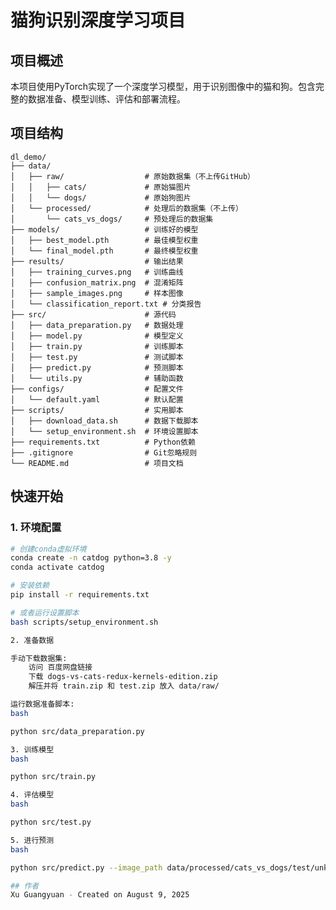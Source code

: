 # 猫狗识别深度学习项目

## 项目概述
本项目使用PyTorch实现了一个深度学习模型，用于识别图像中的猫和狗。包含完整的数据准备、模型训练、评估和部署流程。

## 项目结构
	dl_demo/
	├── data/
	│   ├── raw/                  # 原始数据集（不上传GitHub）
	│   │   ├── cats/             # 原始猫图片
	│   │   └── dogs/             # 原始狗图片
	│   └── processed/            # 处理后的数据集（不上传）
	│       └── cats_vs_dogs/     # 预处理后的数据集
	├── models/                   # 训练好的模型
	│   ├── best_model.pth        # 最佳模型权重
	│   └── final_model.pth       # 最终模型权重
	├── results/                  # 输出结果
	│   ├── training_curves.png   # 训练曲线
	│   ├── confusion_matrix.png  # 混淆矩阵
	│   ├── sample_images.png     # 样本图像
	│   └── classification_report.txt # 分类报告
	├── src/                      # 源代码
	│   ├── data_preparation.py   # 数据处理
	│   ├── model.py              # 模型定义
	│   ├── train.py              # 训练脚本
	│   ├── test.py               # 测试脚本
	│   ├── predict.py            # 预测脚本
	│   └── utils.py              # 辅助函数
	├── configs/                  # 配置文件
	│   └── default.yaml          # 默认配置
	├── scripts/                  # 实用脚本
	│   ├── download_data.sh      # 数据下载脚本
	│   └── setup_environment.sh  # 环境设置脚本
	├── requirements.txt          # Python依赖
	├── .gitignore                # Git忽略规则
	└── README.md                 # 项目文档

## 快速开始

### 1. 环境配置
```bash
# 创建conda虚拟环境
conda create -n catdog python=3.8 -y
conda activate catdog

# 安装依赖
pip install -r requirements.txt

# 或者运行设置脚本
bash scripts/setup_environment.sh

2. 准备数据

手动下载数据集:
	访问 百度网盘链接
	下载 dogs-vs-cats-redux-kernels-edition.zip
	解压并将 train.zip 和 test.zip 放入 data/raw/

运行数据准备脚本:
bash

python src/data_preparation.py

3. 训练模型
bash

python src/train.py

4. 评估模型
bash

python src/test.py

5. 进行预测
bash

python src/predict.py --image_path data/processed/cats_vs_dogs/test/unknown/test/*.jpg 

## 作者
Xu Guangyuan - Created on August 9, 2025
